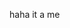 haha it a me





















































































































































































































































































































































































































































































































































































































































































































































<!-- wysi -->
